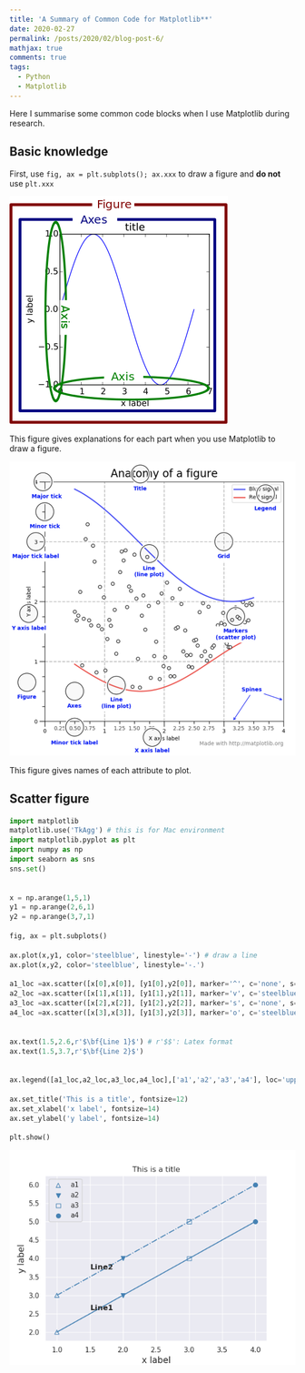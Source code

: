 ```yaml
---
title: 'A Summary of Common Code for Matplotlib**'
date: 2020-02-27
permalink: /posts/2020/02/blog-post-6/
mathjax: true
comments: true
tags:
  - Python
  - Matplotlib
---
```


Here I summarise some common code blocks when I use Matplotlib during research.

## Basic knowledge

First, use `fig, ax = plt.subplots(); ax.xxx` to draw a figure and **do not** use `plt.xxx`

![](/images/fig_map.png)

This figure gives explanations for each part when you use Matplotlib to draw a figure.

![](/images/atonomy.png)

This figure gives names of each attribute to plot.


## Scatter figure

```python
import matplotlib
matplotlib.use('TkAgg') # this is for Mac environment
import matplotlib.pyplot as plt
import numpy as np
import seaborn as sns
sns.set()


x = np.arange(1,5,1)
y1 = np.arange(2,6,1)
y2 = np.arange(3,7,1)

fig, ax = plt.subplots()

ax.plot(x,y1, color='steelblue', linestyle='-') # draw a line
ax.plot(x,y2, color='steelblue', linestyle='-.')

a1_loc =ax.scatter([x[0],x[0]], [y1[0],y2[0]], marker='^', c='none', s=48, edgecolors='steelblue') # draw scatters
a2_loc =ax.scatter([x[1],x[1]], [y1[1],y2[1]], marker='v', c='steelblue', s=48, edgecolors='steelblue')
a3_loc =ax.scatter([x[2],x[2]], [y1[2],y2[2]], marker='s', c='none', s=48, edgecolors='steelblue')   
a4_loc =ax.scatter([x[3],x[3]], [y1[3],y2[3]], marker='o', c='steelblue', s=48, edgecolors='steelblue')


ax.text(1.5,2.6,r'$\bf{Line 1}$') # r'$$': Latex format
ax.text(1.5,3.7,r'$\bf{Line 2}$')


ax.legend([a1_loc,a2_loc,a3_loc,a4_loc],['a1','a2','a3','a4'], loc='upper left')

ax.set_title('This is a title', fontsize=12)
ax.set_xlabel('x label', fontsize=14)
ax.set_ylabel('y label', fontsize=14)

plt.show()
```
![](/images/scatter.png)







